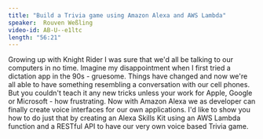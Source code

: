 ```yaml
---
title: "Build a Trivia game using Amazon Alexa and AWS Lambda"
speaker:  Rouven Weßling
video-id: AB-U--e1ltc
length: "56:21"
---
```

Growing up with Knight Rider I was sure that we'd all be talking to our computers in no time. Imagine my disappointment when I first tried a dictation app in the 90s - gruesome. Things have changed and now we're all able to have something resembling a conversation with our cell phones. But you couldn't teach it any new tricks unless your work for Apple, Google or Microsoft - how frustrating. Now with Amazon Alexa we as developer can finally create voice interfaces for our own applications. I'd like to show you how to do just that by creating an Alexa Skills Kit using an AWS Lambda function and a RESTful API to have our very own voice based Trivia game. 
